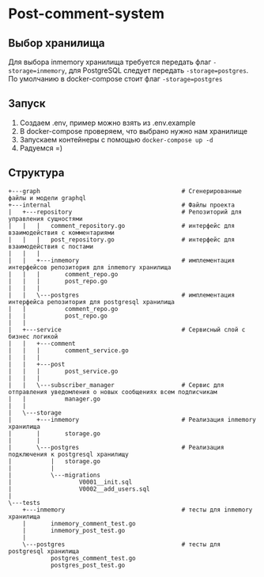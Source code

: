# Post-comment-system

## Выбор хранилища

Для выбора inmemory хранилища требуется передать флаг `-storage=inmemory`, для PostgreSQL следует передать `-storage=postgres`. По умолчанию в docker-compose стоит флаг `-storage=postgres`

## Запуск
1. Создаем .env, пример можно взять из .env.example
2. В docker-compose проверяем, что выбрано нужно нам хранилище
3. Запускаем контейнеры с помощью `docker-compose up -d`
4. Радуемся =)

## Структура
```
+---graph                                        # Сгенерированные файлы и модели graphql
+---internal                                     # Файлы проекта
|   +---repository                               # Репозиторий для управления сущностями
|   |   |   comment_repository.go                # интерфейс для взаимодействия с комментариями
|   |   |   post_repository.go                   # интерфейс для взаимодействия с постами
|   |   |
|   |   +---inmemory                             # имплементация интерфейсов репозитория для inmemory хранилища
|   |   |       comment_repo.go
|   |   |       post_repo.go
|   |   |
|   |   \---postgres                             # имплементация интерфейса репозитория для postgresql хранилища
|   |           comment_repo.go
|   |           post_repo.go
|   |
|   +---service                                  # Сервисный слой с бизнес логикой
|   |   +---comment
|   |   |       comment_service.go
|   |   |
|   |   +---post
|   |   |       post_service.go
|   |   |
|   |   \---subscriber_manager                   # Сервис для отправления уведомления о новых сообщениях всем подписчикам
|   |           manager.go
|   |
|   \---storage
|       +---inmemory                             # Реализация inmemory хранилища
|       |       storage.go
|       |
|       \---postgres                             # Реализация подключения к postgresql хранилищу
|           |   storage.go
|           |
|           \---migrations
|                   V0001__init.sql
|                   V0002__add_users.sql
|
\---tests
    +---inmemory                                 # тесты для inmemory хранилища
    |       inmemory_comment_test.go
    |       inmemory_post_test.go
    |
    \---postgres                                 # тесты для postgresql хранилища
            postgres_comment_test.go
            postgres_post_test.go
```
